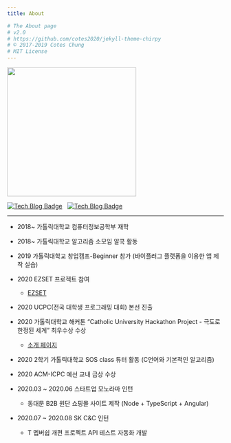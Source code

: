 ```yaml
---
title: About

# The About page
# v2.0
# https://github.com/cotes2020/jekyll-theme-chirpy
# © 2017-2019 Cotes Chung
# MIT License
---
```


<img width="300px" src="https://user-images.githubusercontent.com/52627952/102216238-2fe46c80-3f1e-11eb-8e9a-f10e939b3a54.jpg">  

[![Tech Blog Badge](http://img.shields.io/badge/-GitHub-black?style=flat-square&logo=github&link=https://github.com/ip99202)](https://github.com/ip99202) &nbsp; [![Tech Blog Badge](http://img.shields.io/badge/-Solved%20AC-blue?style=flat-square&link=https://solved.ac/ip99202)](https://solved.ac/ip99202)

---

- 2018~ 가톨릭대학교 컴퓨터정보공학부 재학  


- 2018~ 가톨릭대학교 알고리즘 소모임 알쿡 활동  


- 2019 가톨릭대학교 창업캠프-Beginner 참가 (바이플러그 플랫폼을 이용한 앱 제작 실습)


- 2020 EZSET 프로젝트 참여
    - [EZSET](https://github.com/Tekiter/EZSET)


- 2020 UCPC(전국 대학생 프로그래밍 대회) 본선 진출


- 2020 가톨릭대학교 해커톤 “Catholic University Hackathon Project - 극도로 한정된 세계” 최우수상 수상
    - [소개 페이지](https://unruffled-euclid-597f4d.netlify.app/)


- 2020 2학기 가톨릭대학교 SOS class 튜터 활동 (C언어와 기본적인 알고리즘)


- 2020 ACM-ICPC 예선 교내 금상 수상


- 2020.03 ~ 2020.06 스타트업 모노라마 인턴
  - 동대문 B2B 원단 쇼핑몰 사이트 제작 (Node + TypeScript + Angular)


- 2020.07 ~ 2020.08 SK C&C 인턴
  - T 멥버쉽 개편 프로젝트 API 테스트 자동화 개발